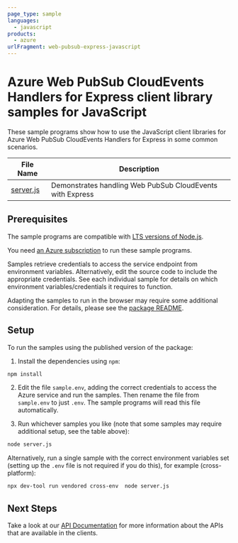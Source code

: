 ```yaml
---
page_type: sample
languages:
  - javascript
products:
  - azure
urlFragment: web-pubsub-express-javascript
---
```


# Azure Web PubSub CloudEvents Handlers for Express client library samples for JavaScript

These sample programs show how to use the JavaScript client libraries for Azure Web PubSub CloudEvents Handlers for Express in some common scenarios.

| **File Name**       | **Description**                                           |
| ------------------- | --------------------------------------------------------- |
| [server.js][server] | Demonstrates handling Web PubSub CloudEvents with Express |

## Prerequisites

The sample programs are compatible with [LTS versions of Node.js](https://github.com/nodejs/release#release-schedule).

You need [an Azure subscription][freesub] to run these sample programs.

Samples retrieve credentials to access the service endpoint from environment variables. Alternatively, edit the source code to include the appropriate credentials. See each individual sample for details on which environment variables/credentials it requires to function.

Adapting the samples to run in the browser may require some additional consideration. For details, please see the [package README][package].

## Setup

To run the samples using the published version of the package:

1. Install the dependencies using `npm`:

```bash
npm install
```

2. Edit the file `sample.env`, adding the correct credentials to access the Azure service and run the samples. Then rename the file from `sample.env` to just `.env`. The sample programs will read this file automatically.

3. Run whichever samples you like (note that some samples may require additional setup, see the table above):

```bash
node server.js
```

Alternatively, run a single sample with the correct environment variables set (setting up the `.env` file is not required if you do this), for example (cross-platform):

```bash
npx dev-tool run vendored cross-env  node server.js
```

## Next Steps

Take a look at our [API Documentation][apiref] for more information about the APIs that are available in the clients.

[server]: https://github.com/Azure/azure-sdk-for-js/blob/main/sdk/web-pubsub/web-pubsub-express/samples/v1/javascript/server.js
[apiref]: https://docs.microsoft.com/javascript/api/@azure/web-pubsub-express
[freesub]: https://azure.microsoft.com/free/
[package]: https://github.com/Azure/azure-sdk-for-js/tree/main/sdk/web-pubsub/web-pubsub-express/README.md
